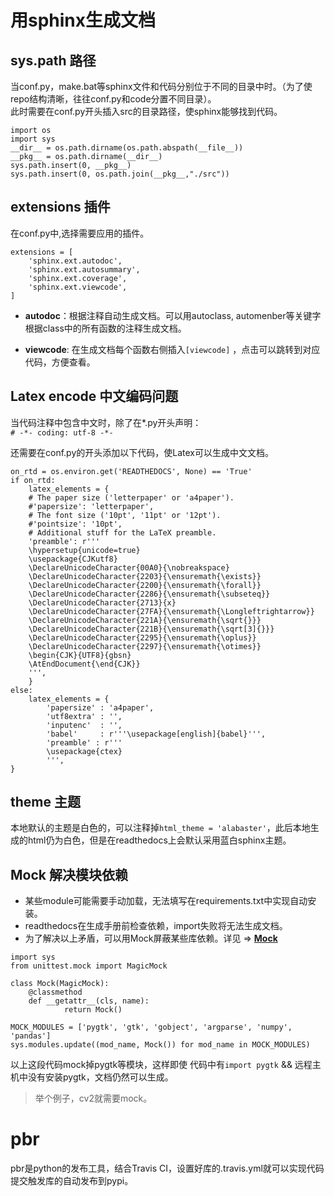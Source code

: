 # 用sphinx生成文档

## sys.path 路径


当conf.py，make.bat等sphinx文件和代码分别位于不同的目录中时。（为了使repo结构清晰，往往conf.py和code分置不同目录）。  
此时需要在conf.py开头插入src的目录路径，使sphinx能够找到代码。
```
import os
import sys
__dir__ = os.path.dirname(os.path.abspath(__file__))
__pkg__ = os.path.dirname(__dir__)
sys.path.insert(0, __pkg__)
sys.path.insert(0, os.path.join(__pkg__,"./src"))
```


## extensions 插件

在conf.py中,选择需要应用的插件。
```
extensions = [
    'sphinx.ext.autodoc',
    'sphinx.ext.autosummary',
    'sphinx.ext.coverage',
    'sphinx.ext.viewcode',
]
```

- __autodoc__：根据注释自动生成文档。可以用autoclass, automenber等关键字根据class中的所有函数的注释生成文档。


- __viewcode__: 在生成文档每个函数右侧插入```[viewcode]``` ，点击可以跳转到对应代码，方便查看。



 

## Latex encode 中文编码问题
当代码注释中包含中文时，除了在*.py开头声明：   
    ```# -*- coding: utf-8 -*-```
    
还需要在conf.py的开头添加以下代码，使Latex可以生成中文文档。
```
on_rtd = os.environ.get('READTHEDOCS', None) == 'True'
if on_rtd:
    latex_elements = {
    # The paper size ('letterpaper' or 'a4paper').
    #'papersize': 'letterpaper',
    # The font size ('10pt', '11pt' or '12pt').
    #'pointsize': '10pt',
    # Additional stuff for the LaTeX preamble.
    'preamble': r'''
    \hypersetup{unicode=true}
    \usepackage{CJKutf8}
    \DeclareUnicodeCharacter{00A0}{\nobreakspace}
    \DeclareUnicodeCharacter{2203}{\ensuremath{\exists}}
    \DeclareUnicodeCharacter{2200}{\ensuremath{\forall}}
    \DeclareUnicodeCharacter{2286}{\ensuremath{\subseteq}}
    \DeclareUnicodeCharacter{2713}{x}
    \DeclareUnicodeCharacter{27FA}{\ensuremath{\Longleftrightarrow}}
    \DeclareUnicodeCharacter{221A}{\ensuremath{\sqrt{}}}
    \DeclareUnicodeCharacter{221B}{\ensuremath{\sqrt[3]{}}}
    \DeclareUnicodeCharacter{2295}{\ensuremath{\oplus}}
    \DeclareUnicodeCharacter{2297}{\ensuremath{\otimes}}
    \begin{CJK}{UTF8}{gbsn}
    \AtEndDocument{\end{CJK}}
    ''',
    }
else:
    latex_elements = {
        'papersize' : 'a4paper',
        'utf8extra' : '',
        'inputenc'  : '',
        'babel'     : r'''\usepackage[english]{babel}''',
        'preamble' : r'''
        \usepackage{ctex}
        ''',
}
```


## theme 主题

本地默认的主题是白色的，可以注释掉```html_theme = 'alabaster'```，此后本地生成的html仍为白色，但是在readthedocs上会默认采用蓝白sphinx主题。



## Mock  解决模块依赖

- 某些module可能需要手动加载，无法填写在requirements.txt中实现自动安装。
- readthedocs在生成手册前检查依赖，import失败将无法生成文档。
- 为了解决以上矛盾，可以用Mock屏蔽某些库依赖。详见 => [**Mock**](http://read-the-docs.readthedocs.io/en/latest/faq.html#i-get-import-errors-on-libraries-that-depend-on-c-modules)
```
import sys
from unittest.mock import MagicMock

class Mock(MagicMock):
    @classmethod
    def __getattr__(cls, name):
            return Mock()

MOCK_MODULES = ['pygtk', 'gtk', 'gobject', 'argparse', 'numpy', 'pandas']
sys.modules.update((mod_name, Mock()) for mod_name in MOCK_MODULES)
```

以上这段代码mock掉pygtk等模块，这样即使 代码中有```import pygtk``` && 远程主机中没有安装pygtk，文档仍然可以生成。 

> 举个例子，cv2就需要mock。



# pbr
pbr是python的发布工具，结合Travis CI，设置好库的.travis.yml就可以实现代码提交触发库的自动发布到pypi。

